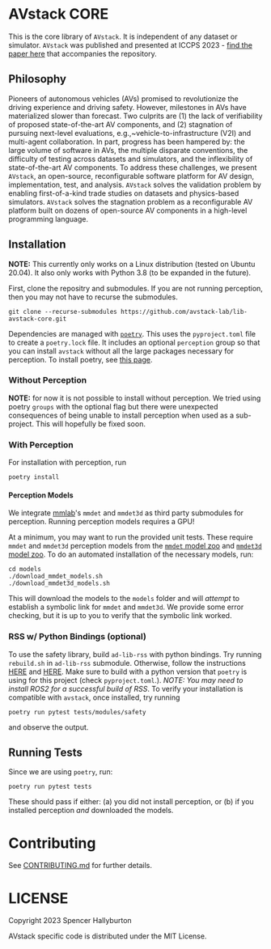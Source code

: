 # AVstack CORE

This is the core library of `AVstack`. It is independent of any dataset or simulator. `AVstack` was published and presented at ICCPS 2023 - [find the paper here][avstack-preprint] that accompanies the repository.

## Philosophy

Pioneers of autonomous vehicles (AVs) promised to revolutionize the driving experience and driving safety. However, milestones in AVs have materialized slower than forecast. Two culprits are (1) the lack of verifiability of proposed state-of-the-art AV components, and (2) stagnation of pursuing next-level evaluations, e.g.,~vehicle-to-infrastructure (V2I) and multi-agent collaboration. In part, progress has been hampered by: the large volume of software in AVs, the multiple disparate conventions, the difficulty of testing across datasets and simulators, and the inflexibility of state-of-the-art AV components. To address these challenges, we present `AVstack`, an open-source, reconfigurable software platform for AV design, implementation, test, and analysis. `AVstack` solves the validation problem by enabling first-of-a-kind trade studies on datasets and physics-based simulators. `AVstack` solves the stagnation problem as a reconfigurable AV platform built on dozens of open-source AV components in a high-level programming language.


## Installation

**NOTE:** This currently only works on a Linux distribution (tested on Ubuntu 20.04). It also only works with Python 3.8 (to be expanded in the future).

First, clone the repositry and submodules. If you are not running perception, then you may not have to recurse the submodules.
```
git clone --recurse-submodules https://github.com/avstack-lab/lib-avstack-core.git 
```
Dependencies are managed with [`poetry`][poetry]. This uses the `pyproject.toml` file to create a `poetry.lock` file. It includes an optional `perception` group so that you can install `avstack` without all the large packages necessary for perception. To install poetry, see [this page](https://python-poetry.org/docs/#installation). 


### Without Perception

**NOTE:** for now it is not possible to install without perception. We tried using poetry `groups` with the optional flag but there were unexpected consequences of being unable to install perception when used as a sub-project. This will hopefully be fixed soon.

### With Perception

For installation with perception, run
```
poetry install
```

#### Perception Models

We integrate [mmlab](https://github.com/open-mmlab/)'s `mmdet` and `mmdet3d` as third party submodules for perception. Running perception models requires a GPU! 

At a minimum, you may want to run the provided unit tests. These require `mmdet` and `mmdet3d` perception models from the [`mmdet` model zoo][mmdet-modelzoo] and [`mmdet3d` model zoo][mmdet3d-modelzoo]. To do an automated installation of the necessary models, run:
```
cd models
./download_mmdet_models.sh
./download_mmdet3d_models.sh
```
This will download the models to the `models` folder and will *attempt* to establish a symbolic link for `mmdet` and `mmdet3d`. We provide some error checking, but it is up to you to verify that the symbolic link worked.


### RSS w/ Python Bindings (optional)

To use the safety library, build `ad-lib-rss` with python bindings. Try running `rebuild.sh` in `ad-lib-rss` submodule. Otherwise, follow the instructions [HERE](https://intel.github.io/ad-rss-lib/BUILDING/) and [HERE](https://intel.github.io/ad-rss-lib/ad_rss/ad_rss_python/index.html). Make sure to build with a python version that `poetry` is using for this project (check `pyproject.toml`.). *NOTE: You may need to install ROS2 for a successful build of RSS*. To verify your installation is compatible with `avstack`, once installed, try running
```
poetry run pytest tests/modules/safety
```
and observe the output.


## Running Tests

Since we are using `poetry`, run:
```
poetry run pytest tests
```
These should pass if either: (a) you did not install perception, or (b) if you installed perception *and* downloaded the models. 

# Contributing

See [CONTRIBUTING.md][contributing] for further details.


# LICENSE

Copyright 2023 Spencer Hallyburton

AVstack specific code is distributed under the MIT License.


[avstack-preprint]: https://arxiv.org/pdf/2212.13857.pdf
[poetry]: https://github.com/python-poetry/poetry
[mmdet-modelzoo]: https://mmdetection.readthedocs.io/en/stable/model_zoo.html
[mmdet3d-modelzoo]: https://mmdetection3d.readthedocs.io/en/stable/model_zoo.html
[contributing]: https://github.com/avstack-lab/lib-avstack-core/blob/main/CONTRIBUTING.md
[license]: https://github.com/avstack-lab/lib-avstack-core/blob/main/LICENSE.md
